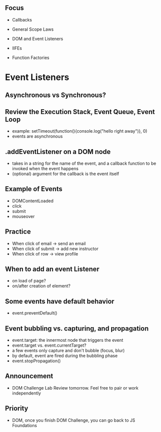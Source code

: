 ## Focus
 - Callbacks
 - General Scope Laws
 - DOM and Event Listeners

 - IIFEs
 - Function Factories

# Event Listeners

## Asynchronous vs Synchronous?

## Review the Execution Stack, Event Queue, Event Loop
- example: setTimeout(function(){console.log("hello right away")}, 0)
- events are asynchronous

## .addEventListener on a DOM node
- takes in a string for the name of the event, and a callback function to be invoked when the event happens
- (optional) argument for the callback is the event itself

## Example of Events
- DOMContentLoaded
- click
- submit
- mouseover

## Practice
- When click of email -> send an email
- When click of submit -> add new instructor
- When click of row -> view profile

## When to add an event Listener
- on load of page?
- on/after creation of element?

## Some events have default behavior
- event.preventDefault()

## Event bubbling vs. capturing, and propagation
- event.target: the innermost node that triggers the event
- event.target vs. event.currentTarget?
- a few events only capture and don't bubble (focus, blur)
- by default, event are fired during the bubbling phase
- event.stopPropagation()




## Announcement
- DOM Challenge Lab Review tomorrow. Feel free to pair or work independently

## Priority
- DOM, once you finish DOM Challenge, you can go back to JS Foundations
